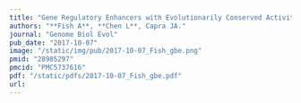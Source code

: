 ```yaml
---
title: "Gene Regulatory Enhancers with Evolutionarily Conserved Activity Are More Pleiotropic than Those with Species-Specific Activity"
authors: "**Fish A**, **Chen L**, Capra JA."
journal: "Genome Biol Evol"
pub_date: "2017-10-07"
image: "/static/img/pub/2017-10-07_Fish_gbe.png"
pmid: "28985297"
pmcid: "PMC5737616"
pdf: "/static/pdfs/2017-10-07_Fish_gbe.pdf"
url: 
---
```

